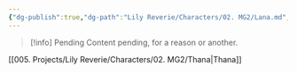 ```yaml
---
{"dg-publish":true,"dg-path":"Lily Reverie/Characters/02. MG2/Lana.md","permalink":"/lily-reverie/characters/02-mg-2/lana/","created":"2024-01-20T03:12:51.328-03:00","updated":"2024-01-20T04:52:53.942-03:00"}
---
```



>[!info] Pending
>Content pending, for a reason or another.

[[005. Projects/Lily Reverie/Characters/02. MG2/Thana\|Thana]]